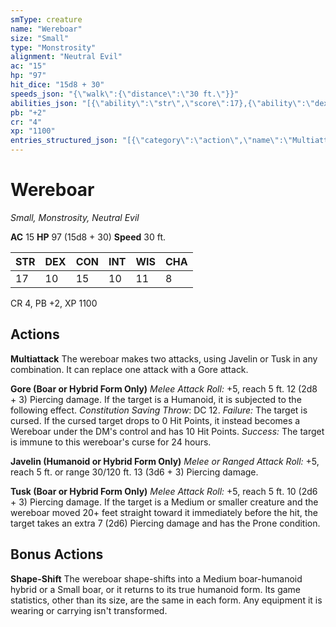 ```yaml
---
smType: creature
name: "Wereboar"
size: "Small"
type: "Monstrosity"
alignment: "Neutral Evil"
ac: "15"
hp: "97"
hit_dice: "15d8 + 30"
speeds_json: "{\"walk\":{\"distance\":\"30 ft.\"}}"
abilities_json: "[{\"ability\":\"str\",\"score\":17},{\"ability\":\"dex\",\"score\":10},{\"ability\":\"con\",\"score\":15},{\"ability\":\"int\",\"score\":10},{\"ability\":\"wis\",\"score\":11},{\"ability\":\"cha\",\"score\":8}]"
pb: "+2"
cr: "4"
xp: "1100"
entries_structured_json: "[{\"category\":\"action\",\"name\":\"Multiattack\",\"text\":\"The wereboar makes two attacks, using Javelin or Tusk in any combination. It can replace one attack with a Gore attack.\"},{\"category\":\"action\",\"name\":\"Gore (Boar or Hybrid Form Only)\",\"text\":\"*Melee Attack Roll:* +5, reach 5 ft. 12 (2d8 + 3) Piercing damage. If the target is a Humanoid, it is subjected to the following effect. *Constitution Saving Throw*: DC 12. *Failure:*  The target is cursed. If the cursed target drops to 0 Hit Points, it instead becomes a Wereboar under the DM's control and has 10 Hit Points. *Success:*  The target is immune to this wereboar's curse for 24 hours.\"},{\"category\":\"action\",\"name\":\"Javelin (Humanoid or Hybrid Form Only)\",\"text\":\"*Melee or Ranged Attack Roll:* +5, reach 5 ft. or range 30/120 ft. 13 (3d6 + 3) Piercing damage.\"},{\"category\":\"action\",\"name\":\"Tusk (Boar or Hybrid Form Only)\",\"text\":\"*Melee Attack Roll:* +5, reach 5 ft. 10 (2d6 + 3) Piercing damage. If the target is a Medium or smaller creature and the wereboar moved 20+ feet straight toward it immediately before the hit, the target takes an extra 7 (2d6) Piercing damage and has the Prone condition.\"},{\"category\":\"bonus\",\"name\":\"Shape-Shift\",\"text\":\"The wereboar shape-shifts into a Medium boar-humanoid hybrid or a Small boar, or it returns to its true humanoid form. Its game statistics, other than its size, are the same in each form. Any equipment it is wearing or carrying isn't transformed.\"}]"
---
```


# Wereboar
*Small, Monstrosity, Neutral Evil*

**AC** 15
**HP** 97 (15d8 + 30)
**Speed** 30 ft.

| STR | DEX | CON | INT | WIS | CHA |
| --- | --- | --- | --- | --- | --- |
| 17 | 10 | 15 | 10 | 11 | 8 |

CR 4, PB +2, XP 1100

## Actions

**Multiattack**
The wereboar makes two attacks, using Javelin or Tusk in any combination. It can replace one attack with a Gore attack.

**Gore (Boar or Hybrid Form Only)**
*Melee Attack Roll:* +5, reach 5 ft. 12 (2d8 + 3) Piercing damage. If the target is a Humanoid, it is subjected to the following effect. *Constitution Saving Throw*: DC 12. *Failure:*  The target is cursed. If the cursed target drops to 0 Hit Points, it instead becomes a Wereboar under the DM's control and has 10 Hit Points. *Success:*  The target is immune to this wereboar's curse for 24 hours.

**Javelin (Humanoid or Hybrid Form Only)**
*Melee or Ranged Attack Roll:* +5, reach 5 ft. or range 30/120 ft. 13 (3d6 + 3) Piercing damage.

**Tusk (Boar or Hybrid Form Only)**
*Melee Attack Roll:* +5, reach 5 ft. 10 (2d6 + 3) Piercing damage. If the target is a Medium or smaller creature and the wereboar moved 20+ feet straight toward it immediately before the hit, the target takes an extra 7 (2d6) Piercing damage and has the Prone condition.

## Bonus Actions

**Shape-Shift**
The wereboar shape-shifts into a Medium boar-humanoid hybrid or a Small boar, or it returns to its true humanoid form. Its game statistics, other than its size, are the same in each form. Any equipment it is wearing or carrying isn't transformed.
